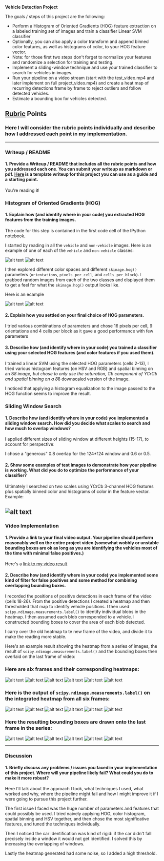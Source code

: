 **Vehicle Detection Project**

The goals / steps of this project are the following:

* Perform a Histogram of Oriented Gradients (HOG) feature extraction on a labeled training set of images and train a classifier Linear SVM classifier
* Optionally, you can also apply a color transform and append binned color features, as well as histograms of color, to your HOG feature vector. 
* Note: for those first two steps don't forget to normalize your features and randomize a selection for training and testing.
* Implement a sliding-window technique and use your trained classifier to search for vehicles in images.
* Run your pipeline on a video stream (start with the test_video.mp4 and later implement on full project_video.mp4) and create a heat map of recurring detections frame by frame to reject outliers and follow detected vehicles.
* Estimate a bounding box for vehicles detected.

[//]: # (Image References)
[image1]: ./saved/vehicle.png
[image2]: ./saved/non_vehicle.png
[image3]: ./saved/vehicle_hog.png
[image4]: ./saved/non_vehicle_hog.png
[image5]: ./saved/finished.png
[image6]: ./saved/heat1.png
[image7]: ./saved/label1.png
[image8]: ./saved/boxes1.png
[image9]: ./saved/heat2.png
[image10]: ./saved/label2.png
[image11]: ./saved/boxes2.png
[image12]: ./saved/heat3.png
[image13]: ./saved/label3.png
[image14]: ./saved/boxes3.png
[image15]: ./saved/heat4.png
[image16]: ./saved/label4.png
[image17]: ./saved/boxes4.png
[image18]: ./saved/heat5.png
[image19]: ./saved/label5.png
[image20]: ./saved/boxes5.png
[image21]: ./saved/heat6.png
[image22]: ./saved/label6.png
[image23]: ./saved/boxes6.png

## [Rubric](https://review.udacity.com/#!/rubrics/513/view) Points
### Here I will consider the rubric points individually and describe how I addressed each point in my implementation.  

---
### Writeup / README

#### 1. Provide a Writeup / README that includes all the rubric points and how you addressed each one.  You can submit your writeup as markdown or pdf.  [Here](https://github.com/udacity/CarND-Vehicle-Detection/blob/master/writeup_template.md) is a template writeup for this project you can use as a guide and a starting point.  

You're reading it!

### Histogram of Oriented Gradients (HOG)

#### 1. Explain how (and identify where in your code) you extracted HOG features from the training images.

The code for this step is contained in the first code cell of the IPython notebook.  

I started by reading in all the `vehicle` and `non-vehicle` images.  Here is an example of one of each of the `vehicle` and `non-vehicle` classes:

![alt text][image1]
![alt text][image2]

I then explored different color spaces and different `skimage.hog()` parameters (`orientations`, `pixels_per_cell`, and `cells_per_block`).  I grabbed random images from each of the two classes and displayed them to get a feel for what the `skimage.hog()` output looks like.

Here is an ecample

![alt text][image3]
![alt text][image4]

#### 2. Explain how you settled on your final choice of HOG parameters.

I tried various combinations of parameters and chose 16 pixels per cell, 9 orientations and 4 cells per block as it gave a good performance with few parameters

#### 3. Describe how (and identify where in your code) you trained a classifier using your selected HOG features (and color features if you used them).

I trained a linear SVM using the selected HOG parameters (cells 2-13), I tried various histogram features (on HSV and RGB) and spatial binning on an 8*8 image, but chose to only use the saturation, Cb component of YCrCb and spatial binning on a 8*8 downscaled version of the image.

I noticed that applying a histogram equalization to the image passed to the HOG function seems to improve the result.

### Sliding Window Search

#### 1. Describe how (and identify where in your code) you implemented a sliding window search.  How did you decide what scales to search and how much to overlap windows?

I applied different sizes of sliding window at different heights (15-17), to account for perspective:

I chose a "generous" 0.8 overlap for the 124*124 window and 0.6 or 0.5.

#### 2. Show some examples of test images to demonstrate how your pipeline is working.  What did you do to optimize the performance of your classifier?

Ultimately I searched on two scales using YCrCb 3-channel HOG features plus spatially binned color and histograms of color in the feature vector.  Example:

![alt text][image5]
---

### Video Implementation

#### 1. Provide a link to your final video output.  Your pipeline should perform reasonably well on the entire project video (somewhat wobbly or unstable bounding boxes are ok as long as you are identifying the vehicles most of the time with minimal false positives.)
Here's a [link to my video result](./out/project_video.mp4)


#### 2. Describe how (and identify where in your code) you implemented some kind of filter for false positives and some method for combining overlapping bounding boxes.

I recorded the positions of positive detections in each frame of the video (cells 18-26). From the positive detections I created a heatmap and then thresholded that map to identify vehicle positions.  I then used `scipy.ndimage.measurements.label()` to identify individual blobs in the heatmap.  I then assumed each blob corresponded to a vehicle.  I constructed bounding boxes to cover the area of each blob detected.  

I carry over the old heatmap to te new frame of the video, and divide it to make the reading more stable.

Here's an example result showing the heatmap from a series of images, the result of `scipy.ndimage.measurements.label()` and the bounding boxes then overlaid on the last frame of video:

### Here are six frames and their corresponding heatmaps:

![alt text][image6]
![alt text][image9]
![alt text][image12]
![alt text][image15]
![alt text][image18]
![alt text][image21]

### Here is the output of `scipy.ndimage.measurements.label()` on the integrated heatmap from all six frames:
![alt text][image7]
![alt text][image10]
![alt text][image13]
![alt text][image16]
![alt text][image19]
![alt text][image22]

### Here the resulting bounding boxes are drawn onto the last frame in the series:
![alt text][image8]
![alt text][image11]
![alt text][image14]
![alt text][image17]
![alt text][image20]
![alt text][image23]



---

### Discussion

#### 1. Briefly discuss any problems / issues you faced in your implementation of this project.  Where will your pipeline likely fail?  What could you do to make it more robust?

Here I'll talk about the approach I took, what techniques I used, what worked and why, where the pipeline might fail and how I might improve it if I were going to pursue this project further.  

The first issue I faced was the huge number of parameters and features that could possibly be used. I tried naively applying HOG, color histogram, spatial binning and HSV together, and then chose the most significative features, and tuned the techniques individually.

Then I noticed the car identification was kind of rigid: if the car didn't fall precisely inside a window it would not get identified. I solved this by increasing the overlapping of windows.

Lastly the heatmap generated had some noise, so I added a high threshold.
